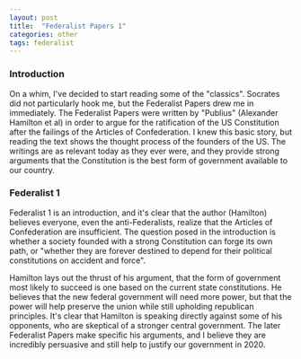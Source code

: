 ```yaml
---
layout: post
title:  "Federalist Papers 1"
categories: other
tags: federalist
---
```


### Introduction
On a whim, I've decided to start reading some of the "classics". 
Socrates did not particularly hook me, but the Federalist Papers drew me in immediately. 
The Federalist Papers were written by "Publius" (Alexander Hamilton et al) in order to argue for the ratification of the US Constitution after the failings of the Articles of Confederation.
I knew this basic story, but reading the text shows the thought process of the founders of the US. 
The writings are as relevant today as they ever were, and they provide strong arguments that the Constitution is the best form of government available to our country. 

### Federalist 1
Federalist 1 is an introduction, and it's clear that the author (Hamilton) believes everyone, even the anti-Federalists, realize that the Articles of Confederation are insufficient. 
The question posed in the introduction is whether a society founded with a strong Constitution can forge its own path, or "whether they are forever destined to depend for their political constitutions on accident and force".

Hamilton lays out the thrust of his argument, that the form of government most likely to succeed is one based on the current state constitutions. 
He believes that the new federal government will need more power, but that the power will help preserve the union while still upholding republican principles. 
It's clear that Hamilton is speaking directly against some of his opponents, who are skeptical of a stronger central government. 
The later Federalist Papers make specific his arguments, and I believe they are incredibly persuasive and still help to justify our government in 2020. 
